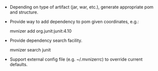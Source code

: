- Depending on type of artifact (jar, war, etc.), generate appropriate pom and structure.
- Provide way to add dependency to pom given coordinates, e.g.:

    mvnizer add org.junit:junit:4.10
- Provide dependency search facility.

    mvnizer search junit
- Support external config file (e.g. ~/.mvnizerrc) to override current defaults.
